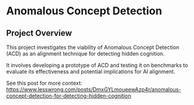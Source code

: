# Anomalous Concept Detection

## Project Overview
This project investigates the viability of Anomalous Concept Detection (ACD) as an alignment technique for detecting hidden cognition. 

It involves developing a prototype of ACD and testing it on benchmarks to evaluate its effectiveness and potential implications for AI alignment.

See this post for more context: https://www.lesswrong.com/posts/DmxGYLmoueewAzp4r/anomalous-concept-detection-for-detecting-hidden-cognition

